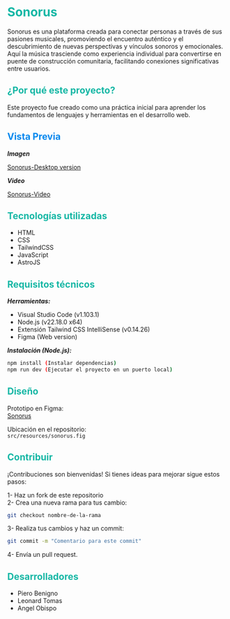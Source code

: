 
<h1 style="Color:#16B7A5">Sonorus</h1>

Sonorus es una plataforma creada para conectar personas a través de sus pasiones musicales, promoviendo el encuentro auténtico y el descubrimiento de nuevas perspectivas y vínculos sonoros y emocionales. Aquí la música trasciende como experiencia individual para convertirse en puente de construcción comunitaria, facilitando conexiones significativas entre usuarios.

<h2 style="Color:#16B7A5">¿Por qué este proyecto?</h2>

Este proyecto fue creado como una práctica inicial para aprender los fundamentos de lenguajes y herramientas en el desarrollo web.

<h2 style="Color:#0088EE">Vista Previa</h2>

***Imagen***

[Sonorus-Desktop version](public/Web-Sonorus-Screenshot.jpeg "Click para visualizar")

***Video***

[Sonorus-Video](https://1drv.ms/v/c/1c8d62a8192a1994/ET8Ao_2GJ8RDgTqVgeOTQWwB4RfZmxI5bT7a-metrxhmZA?e=SQXDZm "Click para ir al enlace")



<h2 style="Color:#16B7A5">Tecnologías utilizadas</h2>

- HTML
- CSS
- TailwindCSS
- JavaScript
- AstroJS

<h2 style="Color:#16B7A5">Requisitos técnicos</h2>

***Herramientas:***

- Visual Studio Code (v1.103.1)
- Node.js (v22.18.0 x64)
- Extensión Tailwind CSS IntelliSense (v0.14.26)
- Figma (Web version)

***Instalación (Node.js):***

```bash
npm install (Instalar dependencias)
npm run dev (Ejecutar el proyecto en un puerto local)
```

<h2 style="Color:#16B7A5">Diseño</h2>

Prototipo en Figma:  
[Sonorus](https://www.figma.com/design/AGnKm6N53MYf6uHM56T2vZ/Proyecto-Sonorus?node-id=34-6&p=f&t=9Zvpz7caAaiQltNj-0 "Click para ir a la página")

Ubicación en el repositorio:  
`src/resources/sonorus.fig`

<h2 style="Color:#16B7A5">Contribuir</h2>

¡Contribuciones son bienvenidas! Si tienes ideas para mejorar sigue estos pasos:

1- Haz un fork de este repositorio  
2- Crea una nueva rama para tus cambio: 
```bash
git checkout nombre-de-la-rama
```
3- Realiza tus cambios y haz un commit:
```bash
git commit -m "Comentario para este commit"
```
4- Envía un pull request.

<h2 style="Color:#16B7A5">Desarrolladores</h2>

- Piero Benigno   
- Leonard Tomas  
- Angel Obispo   

